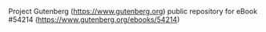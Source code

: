 Project Gutenberg (https://www.gutenberg.org) public repository for eBook #54214 (https://www.gutenberg.org/ebooks/54214)
